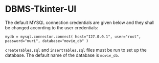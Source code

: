 # DBMS-Tkinter-UI

The default MYSQL connection credentials are given below and they shall be changed according to the user credentials:

`mydb = mysql.connector.connect(
    host="127.0.0.1",
    user="root",
    password="nuri",
    database="movie_db"
)`

`createTables.sql` and `insertTables.sql` files must be run to set up the database. The default name of the database is `movie_db`.

